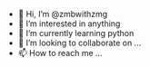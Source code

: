 - 👋 Hi, I’m @zmbwithzmg
- 👀 I’m interested in anything
- 🌱 I’m currently learning python  
- 💞️ I’m looking to collaborate on ...
- 📫 How to reach me ...

<!---
zmbwithzmg/zmbwithzmg is a ✨ special ✨ repository because its `README.md` (this file) appears on your GitHub profile.
You can click the Preview link to take a look at your changes.
--->
